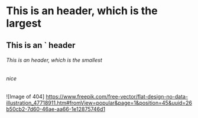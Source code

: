 # This is an  header, which is the largest

## This is an ` header

###### This is an  header, which is the smallest

###### nice

![Image of 404] https://www.freepik.com/free-vector/flat-design-no-data-illustration_47718911.htm#fromView=popular&page=1&position=45&uuid=26b50cb2-7d60-46ae-aa66-1e12875746d1
